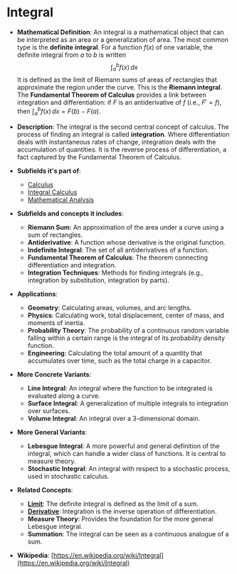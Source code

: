 # Integral

- **Mathematical Definition**: An integral is a mathematical object that can be interpreted as an area or a generalization of area. The most common type is the **definite integral**. For a function $f(x)$ of one variable, the definite integral from $a$ to $b$ is written
$$ \int_a^b f(x) \,dx $$
  It is defined as the limit of Riemann sums of areas of rectangles that approximate the region under the curve. This is the **Riemann integral**. The **Fundamental Theorem of Calculus** provides a link between integration and differentiation: if $F$ is an antiderivative of $f$ (i.e., $F' = f$), then $\int_a^b f(x) \,dx = F(b) - F(a)$.

- **Description**: The integral is the second central concept of calculus. The process of finding an integral is called **integration**. Where differentiation deals with instantaneous rates of change, integration deals with the accumulation of quantities. It is the reverse process of differentiation, a fact captured by the Fundamental Theorem of Calculus.

- **Subfields it's part of**:
    - [Calculus](https://en.wikipedia.org/wiki/Calculus)
    - [Integral Calculus](https://en.wikipedia.org/wiki/Integral_calculus)
    - [Mathematical Analysis](https://en.wikipedia.org/wiki/Mathematical_analysis)

- **Subfields and concepts it includes**:
    - **Riemann Sum**: An approximation of the area under a curve using a sum of rectangles.
    - **Antiderivative**: A function whose derivative is the original function.
    - **Indefinite Integral**: The set of all antiderivatives of a function.
    - **Fundamental Theorem of Calculus**: The theorem connecting differentiation and integration.
    - **Integration Techniques**: Methods for finding integrals (e.g., integration by substitution, integration by parts).

- **Applications**:
    - **Geometry**: Calculating areas, volumes, and arc lengths.
    - **Physics**: Calculating work, total displacement, center of mass, and moments of inertia.
    - **Probability Theory**: The probability of a continuous random variable falling within a certain range is the integral of its probability density function.
    - **Engineering**: Calculating the total amount of a quantity that accumulates over time, such as the total charge in a capacitor.

- **More Concrete Variants**:
    - **Line Integral**: An integral where the function to be integrated is evaluated along a curve.
    - **Surface Integral**: A generalization of multiple integrals to integration over surfaces.
    - **Volume Integral**: An integral over a 3-dimensional domain.

- **More General Variants**:
    - **Lebesgue Integral**: A more powerful and general definition of the integral, which can handle a wider class of functions. It is central to measure theory.
    - **Stochastic Integral**: An integral with respect to a stochastic process, used in stochastic calculus.

- **Related Concepts**:
    - **[Limit](./limit.md)**: The definite integral is defined as the limit of a sum.
    - **[Derivative](./derivative.md)**: Integration is the inverse operation of differentiation.
    - **Measure Theory**: Provides the foundation for the more general Lebesgue integral.
    - **Summation**: The integral can be seen as a continuous analogue of a sum.

- **Wikipedia**: [https://en.wikipedia.org/wiki/Integral](https://en.wikipedia.org/wiki/Integral)
